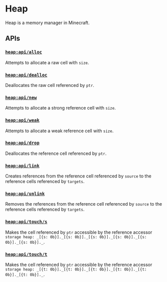 # Heap

Heap is a memory manager in Minecraft.

## APIs

### [`heap:api/alloc`](https://github.com/intsuc/Heap/blob/main/Heap/data/heap/functions/api/alloc.mcfunction)

Attempts to allocate a raw cell with `size`.

### [`heap:api/dealloc`](https://github.com/intsuc/Heap/blob/main/Heap/data/heap/functions/api/dealloc.mcfunction)

Deallocates the raw cell referenced by `ptr`.

### [`heap:api/new`](https://github.com/intsuc/Heap/blob/main/Heap/data/heap/functions/api/new.mcfunction)

Attempts to allocate a strong reference cell with `size`.

### [`heap:api/weak`](https://github.com/intsuc/Heap/blob/main/Heap/data/heap/functions/api/weak.mcfunction)

Attempts to allocate a weak reference cell with `size`.

### [`heap:api/drop`](https://github.com/intsuc/Heap/blob/main/Heap/data/heap/functions/api/drop.mcfunction)

Deallocates the reference cell referenced by `ptr`.

### [`heap:api/link`](https://github.com/intsuc/Heap/blob/main/Heap/data/heap/functions/api/link.mcfunction)

Creates references from the reference cell referenced by `source` to the reference cells referenced by `targets`.

### [`heap:api/unlink`](https://github.com/intsuc/Heap/blob/main/Heap/data/heap/functions/api/unlink.mcfunction)

Removes the references from the reference cell referenced by `source` to the reference cells referenced by `targets`.

### [`heap:api/touch/s`](https://github.com/intsuc/Heap/blob/main/Heap/data/heap/functions/api/touch/s.mcfunction)

Makes the cell referenced by `ptr` accessible by the reference accessor `storage heap: _[{s: 0b}]._[{s: 0b}]._[{s: 0b}]._[{s: 0b}]._[{s: 0b}]._[{s: 0b}]._`.

### [`heap:api/touch/t`](https://github.com/intsuc/Heap/blob/main/Heap/data/heap/functions/api/touch/t.mcfunction)

Makes the cell referenced by `ptr` accessible by the reference accessor `storage heap: _[{t: 0b}]._[{t: 0b}]._[{t: 0b}]._[{t: 0b}]._[{t: 0b}]._[{t: 0b}]._`.
